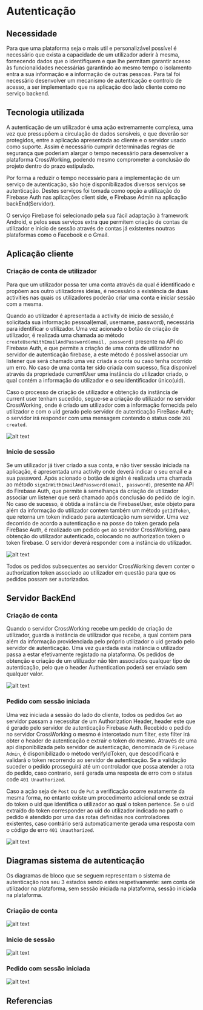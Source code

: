 # Autenticação

## Necessidade

Para que uma plataforma seja o mais util e personalizável possível é necessário que exista a capacidade de um utilizador aderir à mesma, fornecendo dados que o identifiquem e que lhe permitam garantir acesso às funcionalidades necessárias garantindo ao mesmo tempo o isolamento entra a sua informação e a informação de outras pessoas. Para tal foi necessário desenvolver um mecanismo de autenticação e controlo de acesso, a ser implementado que na aplicação doo lado cliente como no serviço backend.

## Tecnologia utilizada

A autenticação de um utilizador é uma ação extremamente complexa, uma vez que pressupõem a circulação de dados sensíveis, e que deverão ser protegidos, entre a aplicação apresentada ao cliente e o servidor usado como suporte. Assim é necessário cumprir determinadas regras de segurança que poderiam alargar o tempo necessário para desenvolver a plataforma CrossWorking, podendo mesmo comprometer a conclusão do projeto dentro do prazo estipulado.

Por forma a reduzir o tempo necessário para a implementação de um serviço de autenticação, são hoje disponibilizados diversos serviços se autenticação. Destes serviços foi tomada como opção a utilização do Firebase Auth nas aplicações client side, e Firebase Admin na aplicação backEnd(Servidor).

O serviço Firebase foi selecionado pela sua fácil adaptação à framework Android, e pelos seus serviços extra que permitem criação de contas de utilizador e inicio de sessão através de contas já existentes noutras plataformas como o Facebook e o Gmail.

## Aplicação cliente

### Criação de conta de utilizador

Para que um utilizador possa ter uma conta através da qual é identificado e propõem aos outro utilizadores ideias, é necessário a existência de duas activities nas quais os utilizadores poderão criar uma conta e iniciar sessão com a mesma.

Quando ao utilizador é apresentada a activity de inicio de sessão,é solicitada sua informação pessoal(email, username, password), necessária para identificar o utilizador. Uma vez acionado o botão de criação de utilizador, é realizada uma chamada ao método `createUserWithEmailAndPassword(email, password)` presente na API do Firebase Auth, e que permite a criação de uma conta de utilizador no servidor de autenticação firebase, a este método é possível associar um listener que será chamado uma vez criada a conta ou caso tenha ocorrido um erro. No caso de uma conta ter sido criada com sucesso, fica disponível através da propriedade currentUser uma instância do utilizador criado, o qual contém a informação do utilizador e o seu identificador único(uid).

Caso o processo de criação de utilizador e obtenção da instância de current user tenham sucedido, segue-se a criação do utilizador no servidor CrossWorking, onde é criado um utilizador com a informação fornecida pelo utilizador e com o uid gerado pelo servidor de autenticação FireBase Auth; o servidor irá responder com uma mensagem contendo o status code `201 created`.

![alt text](https://github.com/lourencovala/crossworking-project/blob/main/docs/auth/SignUpDiagram.jpg)

### Inicio de sessão

Se um utilizador já tiver criado a sua conta, e não tiver sessão iniciada na aplicação, é apresentada uma activity onde deverá indicar o seu email e a sua password. Após acionado o botão de signIn é realizada uma chamada ao método `signInWithEmailAndPassword(email, password)`, presente na API do Firebase Auth, que permite à semelhança da criação  de utilizador associar um listener que será chamado após conclusão do pedido de login. No caso de sucesso, é obtida a instância de FirebaseUser, este objeto para além da informação do utilizador contem também um método `getIdToken`, que retorna um token indicado para autenticação num servidor. Uma vez decorrido de acordo a autenticação e na posse do token gerado pela FireBase Auth, é realizado um pedido `get` ao servidor CrossWorking, para obtenção do utilizador autenticado, colocando no authorization token o token firebase. O servidor deverá responder com a instância do utilizador.

![alt text](https://github.com/lourencovala/crossworking-project/blob/main/docs/auth/SignInDiagram.jpg)

Todos os pedidos subsequentes ao servidor CrossWorking devem conter o authorization token associado ao utilizador em questão para que os pedidos possam ser autorizados.

## Servidor BackEnd

### Criação de conta

Quando o servidor CrossWorking recebe um pedido de criação de utilizador, guarda a instância de utilizador que recebe, a qual contem para além da informação providenciada pelo próprio utilizador o uid gerado pelo servidor de autenticação. Uma vez guardada esta instância o utilizador passa a estar efetivamente registado na plataforma. Os pedidos de obtenção e criação de um utilizador não têm associados qualquer tipo de autenticação, pelo que o header Authentication poderá ser enviado sem qualquer valor.

![alt text](https://github.com/lourencovala/crossworking-project/blob/main/docs/auth/SignUpDiagram.jpg)

### Pedido com sessão iniciada

Uma vez iniciada a sessão do lado do cliente, todos os pedidos `Get` ao servidor passam a necessitar de um Authorization Header, header este que é gerado pelo servidor de autenticação Firebase Auth. Recebido o pedido no servidor CrossWorking o mesmo é intercetado num filter, este filter irá obter o header de autenticação e extrair o token do mesmo. Através de uma api disponibilizada pelo servidor de autenticação, denominada de `Firebase Admin`,  é disponibilizado o método verifyIdToken, que descodificará e validará o token recorrendo ao servidor de autenticação. Se a validação suceder o pedido prosseguirá até um controlador que possa atender a rota do pedido, caso contrario, será gerada uma resposta de erro com o status code `401 Unauthorized`.

Caso a ação seja de `Post` ou de `Put` a verificação ocorre exatamente da mesma forma, no entanto existe um procedimento adicional onde se extrai do token o uid que identifica o utilizador ao qual o token pertence. Se o uid extraído do token corresponder ao uid do utilizador indicado no path o pedido é atendido por uma das rotas definidas nos controladores existentes, caso contrário será automaticamente gerada uma resposta com o código de erro `401 Unauthorized`.

![alt text](https://github.com/lourencovala/crossworking-project/blob/main/docs/auth/FetchDiagram.jpg)

## Diagramas sistema de autenticação

Os diagramas de bloco que se seguem representam o sistema de autenticação nos seu 3 estados sendo estes respetivamente: sem conta de utilizador na plataforma, sem sessão iniciada na plataforma, sessão iniciada na plataforma.

### Criação de conta

![alt text](https://github.com/lourencovala/crossworking-project/blob/main/docs/auth/SignUpDiagram.jpg)

### Inicio de sessão

![alt text](https://github.com/lourencovala/crossworking-project/blob/main/docs/auth/SignInDiagram.jpg)

### Pedido com sessão iniciada

![alt text](https://github.com/lourencovala/crossworking-project/blob/main/docs/auth/FetchDiagram.jpg)

## Referencias
